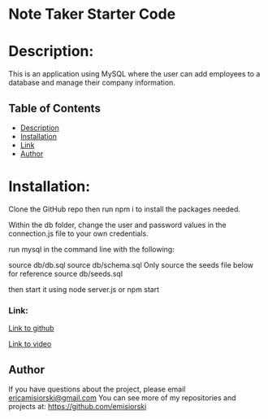 # Note Taker Starter Code

# Description:
This is an application using MySQL where the user can add employees to a database and manage their company information. 


## Table of Contents

- [Description](#Description)
- [Installation](#Installation)
- [Link](#Link)
- [Author](#Author)


# Installation:

Clone the GitHub repo then run npm i to install the packages needed.

Within the db folder, change the user and password values in the connection.js file to your own credentials.

run mysql in the command line with the following:

source db/db.sql
source db/schema.sql Only source the seeds file below for reference
source db/seeds.sql

then start it using node server.js or npm start

### Link:

[Link to github](https://emisiorski.github.io/SQL-Emisiorski/)

[Link to video](https://drive.google.com/file/d/10limmbuNn5gWuIDJ8T0_lQUfn9IQy404/view)



## Author
If you have questions about the project, please email ericamisiorski@gmail.com
You can see more of my repositories and projects at: https://github.com/emisiorski